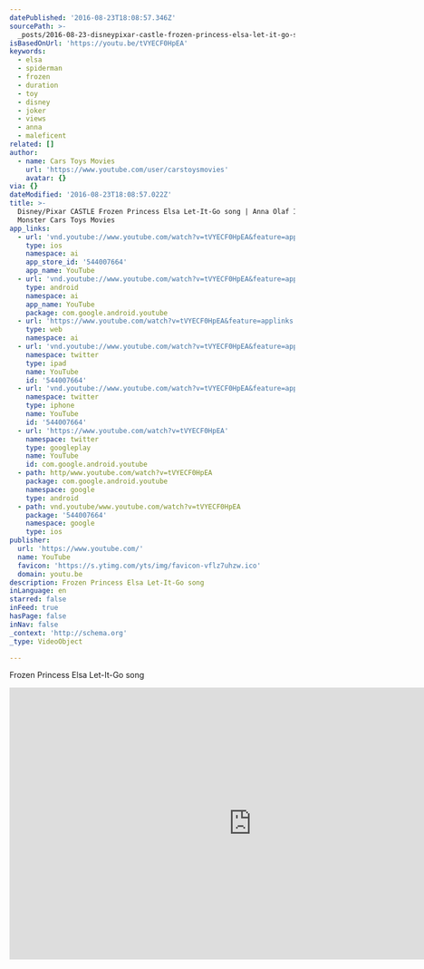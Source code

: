 ```yaml
---
datePublished: '2016-08-23T18:08:57.346Z'
sourcePath: >-
  _posts/2016-08-23-disneypixar-castle-frozen-princess-elsa-let-it-go-song-or-an.md
isBasedOnUrl: 'https://youtu.be/tVYECF0HpEA'
keywords:
  - elsa
  - spiderman
  - frozen
  - duration
  - toy
  - disney
  - joker
  - views
  - anna
  - maleficent
related: []
author:
  - name: Cars Toys Movies
    url: 'https://www.youtube.com/user/carstoysmovies'
    avatar: {}
via: {}
dateModified: '2016-08-23T18:08:57.022Z'
title: >-
  Disney/Pixar CASTLE Frozen Princess Elsa Let-It-Go song | Anna Olaf Ice
  Monster Cars Toys Movies
app_links:
  - url: 'vnd.youtube://www.youtube.com/watch?v=tVYECF0HpEA&feature=applinks'
    type: ios
    namespace: ai
    app_store_id: '544007664'
    app_name: YouTube
  - url: 'vnd.youtube://www.youtube.com/watch?v=tVYECF0HpEA&feature=applinks'
    type: android
    namespace: ai
    app_name: YouTube
    package: com.google.android.youtube
  - url: 'https://www.youtube.com/watch?v=tVYECF0HpEA&feature=applinks'
    type: web
    namespace: ai
  - url: 'vnd.youtube://www.youtube.com/watch?v=tVYECF0HpEA&feature=applinks'
    namespace: twitter
    type: ipad
    name: YouTube
    id: '544007664'
  - url: 'vnd.youtube://www.youtube.com/watch?v=tVYECF0HpEA&feature=applinks'
    namespace: twitter
    type: iphone
    name: YouTube
    id: '544007664'
  - url: 'https://www.youtube.com/watch?v=tVYECF0HpEA'
    namespace: twitter
    type: googleplay
    name: YouTube
    id: com.google.android.youtube
  - path: http/www.youtube.com/watch?v=tVYECF0HpEA
    package: com.google.android.youtube
    namespace: google
    type: android
  - path: vnd.youtube/www.youtube.com/watch?v=tVYECF0HpEA
    package: '544007664'
    namespace: google
    type: ios
publisher:
  url: 'https://www.youtube.com/'
  name: YouTube
  favicon: 'https://s.ytimg.com/yts/img/favicon-vflz7uhzw.ico'
  domain: youtu.be
description: Frozen Princess Elsa Let-It-Go song
inLanguage: en
starred: false
inFeed: true
hasPage: false
inNav: false
_context: 'http://schema.org'
_type: VideoObject

---
```

Frozen Princess Elsa Let-It-Go song

<iframe src="https://cdn.embedly.com/widgets/media.html?src=https%3A%2F%2Fwww.youtube.com%2Fembed%2FtVYECF0HpEA%3Ffeature%3Doembed&amp;url=http%3A%2F%2Fwww.youtube.com%2Fwatch%3Fv%3DtVYECF0HpEA&amp;image=https%3A%2F%2Fi.ytimg.com%2Fvi%2FtVYECF0HpEA%2Fhqdefault.jpg&amp;key=b7d04c9b404c499eba89ee7072e1c4f7&amp;type=text%2Fhtml&amp;schema=youtube" width="854" height="480" scrolling="no" frameborder="0" allowfullscreen="" style=""></iframe>